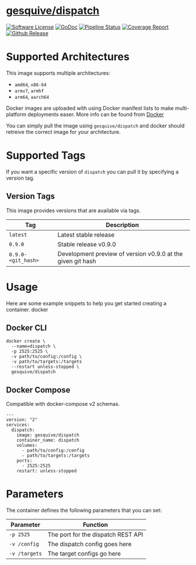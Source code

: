 # [gesquive/dispatch](https://github.com/gesquive/dispatch)
[![Software License](https://img.shields.io/badge/License-MIT-orange.svg?style=flat-square)](https://github.com/gesquive/dispatch/blob/master/LICENSE)
[![GoDoc](https://img.shields.io/badge/godoc-reference-blue.svg?style=flat-square)](https://godoc.org/github.com/gesquive/dispatch)
[![Pipeline Status](https://img.shields.io/gitlab/pipeline/gesquive/dispatch?style=flat-square)](https://gitlab.com/gesquive/dispatch/pipelines)
[![Coverage Report](https://gitlab.com/gesquive/dispatch/badges/master/coverage.svg?style=flat-square)](https://gesquive.gitlab.io/dispatch/coverage.html)
[![Github Release](https://img.shields.io/github/v/tag/gesquive/dispatch?style=flat-square)](https://github.com/gesquive/dispatch)

# Supported Architectures

This image supports multiple architectures:

- `amd64`, `x86-64`
- `armv7`, `armhf`
- `arm64`, `aarch64`

Docker images are uploaded with using Docker manifest lists to make multi-platform deployments easer. More info can be found from [Docker](https://github.com/docker/distribution/blob/master/docs/spec/manifest-v2-2.md#manifest-list)

You can simply pull the image using `gesquive/dispatch` and docker should retreive the correct image for your architecture.

# Supported Tags
If you want a specific version of `dispatch` you can pull it by specifying a version tag.

## Version Tags
This image provides versions that are available via tags. 

| Tag    | Description |
| ------ | ----------- |
| `latest` | Latest stable release |
| `0.9.0`  | Stable release v0.9.0 |
| `0.9.0-<git_hash>` | Development preview of version v0.9.0 at the given git hash |

# Usage

Here are some example snippets to help you get started creating a container.
docker

## Docker CLI

```shell
docker create \
  --name=dispatch \
  -p 2525:2525 \
  -v path/to/config:/config \
  -v path/to/targets:/targets
  --restart unless-stopped \
  gesquive/dispatch
```

## Docker Compose
Compatible with docker-compose v2 schemas.

```docker
---
version: "2"
services:
  dispatch:
    image: gesquive/dispatch
    container_name: dispatch
    volumes:
      - path/to/config:/config
      - path/to/targets:/targets
    ports:
      - 2525:2525
    restart: unless-stopped
```
# Parameters
The container defines the following parameters that you can set:

| Parameter | Function |
| --------- | -------- |
| `-p 2525`     | The port for the dispatch REST API |
| `-v /config`  | The dispatch config goes here |
| `-v /targets` | The target configs go here |

